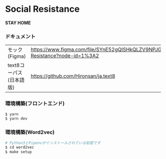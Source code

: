 # Social Resistance

**STAY HOME**

### ドキュメント

|||
|:--|:--|
|モック(Figma)|https://www.figma.com/file/SYnE52gQISHkQLZV9NPJG1/Social-Resistance?node-id=1%3A2|
|text8コーパス(日本語版)|https://github.com/Hironsan/ja.text8|

### 環境構築(フロントエンド)

```bash
$ yarn
$ yarn dev
```

### 環境構築(Word2vec)

```bash
# Python3とPipenvがインストールされている前提です
$ cd word2vec
$ make setup
```
